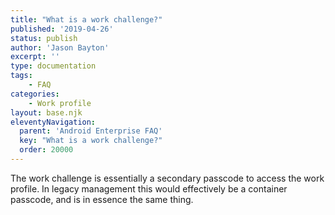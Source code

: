 ```yaml
---
title: "What is a work challenge?"
published: '2019-04-26'
status: publish
author: 'Jason Bayton'
excerpt: ''
type: documentation
tags: 
    - FAQ
categories:
    - Work profile
layout: base.njk
eleventyNavigation:
  parent: 'Android Enterprise FAQ'
  key: "What is a work challenge?"
  order: 20000
--- 
```

The work challenge is essentially a secondary passcode to access the work profile. In legacy management this would effectively be a container passcode, and is in essence the same thing.

